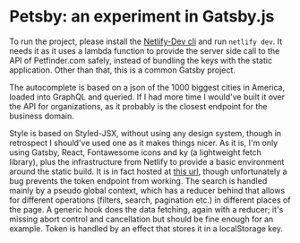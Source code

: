 # Petsby: an experiment in Gatsby.js

To run the project, please install the [Netlify-Dev cli](https://github.com/netlify/cli/blob/master/docs/netlify-dev.md) and run `netlify dev`. It needs it as it uses a lambda function to provide the server side call to the API of Petfinder.com safely, instead of bundling the keys with the static application. Other than that, this is a common Gatsby project.

The autocomplete is based on a json of the 1000 biggest cities in America, loaded into GraphQL and queried. If I had more time I would've built it over the API for organizations, as it probably is the closest endpoint for the business domain.

Style is based on Styled-JSX, without using any design system, though in retrospect I should've used one as it makes things nicer. As it is, I'm only using Gatsby, React, Fontawesome icons and ky (a lightweight fetch library), plus the infrastructure from Netlify to provide a basic environment around the static build. It is in fact hosted at [this url](https://petsby.netlify.com/), though unfortunately a bug prevents the token endpoint from working. The search is handled mainly by a pseudo global context, which has a reducer behind that allows for different operations (filters, search, pagination etc.) in different places of the page. A generic hook does the data fetching, again with a reducer; it's missing abort control and cancellation but should be fine enough for an example. Token is handled by an effect that stores it in a localStorage key.